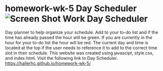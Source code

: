 # homework-wk-5 Day Scheduler ![Screen Shot Work Day Scheduler](https://user-images.githubusercontent.com/100663920/167265101-ac1758f1-4c73-4e4a-be25-9069b11f0439.png)
Day planner to help organize your schedule. Add to your to-do list and if the time has already passed the hour will be green. If you are currently in the hour for your to-do list the hour will be red. The current day and time is located at the top if the user needs to reference it to add to the correct time slot in their schedule. This website was created using javascipt, style.css, and index.html. Visit the following link to Day Scheduler. https://hallerhc.github.io/homework-wk-5/
